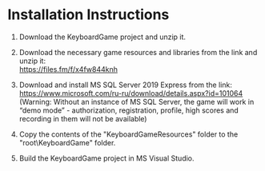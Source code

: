 # **Installation Instructions**

1. Download the KeyboardGame project and unzip it.

2. Download the necessary game resources and libraries from the link and unzip it:  
https://files.fm/f/x4fw844knh

3. Download and install MS SQL Server 2019 Express from the link:  
https://www.microsoft.com/ru-ru/download/details.aspx?id=101064  
(Warning: Without an instance of MS SQL Server, the game will work in “demo mode” - authorization, registration, profile, high scores and recording in them will not be available)

4. Copy the contents of the "KeyboardGameResources" folder to the "root\KeyboardGame" folder.

5. Build the KeyboardGame project in MS Visual Studio.